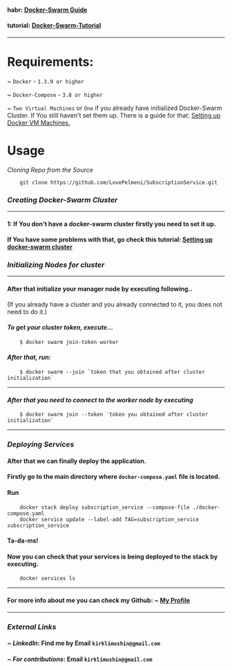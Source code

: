 #### habr: [Docker-Swarm Guide]("https://habr.com/")

#### tutorial: [Docker-Swarm-Tutorial]("https://habr.com/")

--- 

# Requirements: 

~ `Docker` - `1.3.9 or higher` 

~ `Docker-Compose` - `3.8 or higher`

~ `Two Virtual Machines` or `One` if you already have initialized Docker-Swarm Cluster.
If You still haven't set them up. There is a guide for that: [Setting up Docker VM Machines.]("http://")


# Usage 

*Cloning Repo from the Source*

```editorconfig
    git clone https://github.com/LovePelmeni/SubscriptionService.git
```

### *Creating  Docker-Swarm Cluster*

---
#### 1: If You don't have a docker-swarm cluster firstly you need to set it up.
#### If You have some problems with that, go check this tutorial: [Setting up docker-swarm cluster]("http://")



### *Initializing Nodes for cluster*

---
#### After that initialize your manager node by executing following.. 
(If you already have a cluster and you already connected to it, you does not need to do it.)

#### *To get your cluster token, execute...*

```editorconfig
    $ docker swarm join-token worker
```

#### *After that, run:*

```editorconfig
    $ docker swarm --join `token that you obtained after cluster initialization`
```

--- 

#### *After that you need to connect to the worker node by executing*

```editorconfig
    $ docker swarm join --token `token you obtained after cluster initialization`
```

---

### *Deploying Services*

#### After that we can finally deploy the application.
#### Firstly go to the main directory where `docker-compose.yaml` file is located.
#### Run

```editorconfig
    docker stack deploy subscription_service --compose-file ./docker-compose.yaml
    docker service update --label-add TAG=subscription_service subscription_service
```
#### Ta-da-ms!
#### Now you can check that your services is being deployed to the stack by executing.
```editorconfig
    docker services ls 
```
---
#### For more info about me you can check my Github: ~ [My Profile]("https://github.com/LovePelmeni")

---

### *External Links*


#### ~ *LinkedIn*: Find me by Email `kirklimushin@gmail.com`

#### ~ *For contributions*: Email `kirklimushin@gmail.com`
